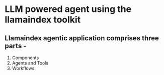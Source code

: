 # LLM powered agent using the llamaindex toolkit

## Llamaindex agentic application comprises three parts - 
1. Components
2. Agents and Tools
3. Workflows